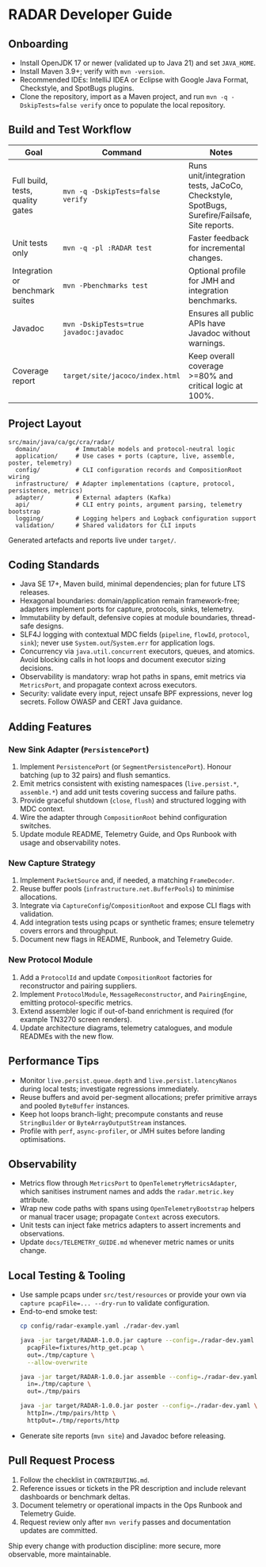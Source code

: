 # RADAR Developer Guide

## Onboarding
- Install OpenJDK 17 or newer (validated up to Java 21) and set `JAVA_HOME`.
- Install Maven 3.9+; verify with `mvn -version`.
- Recommended IDEs: IntelliJ IDEA or Eclipse with Google Java Format, Checkstyle, and SpotBugs plugins.
- Clone the repository, import as a Maven project, and run `mvn -q -DskipTests=false verify` once to populate the local repository.

## Build and Test Workflow
| Goal | Command | Notes |
| --- | --- | --- |
| Full build, tests, quality gates | `mvn -q -DskipTests=false verify` | Runs unit/integration tests, JaCoCo, Checkstyle, SpotBugs, Surefire/Failsafe, Site reports. |
| Unit tests only | `mvn -q -pl :RADAR test` | Faster feedback for incremental changes. |
| Integration or benchmark suites | `mvn -Pbenchmarks test` | Optional profile for JMH and integration benchmarks. |
| Javadoc | `mvn -DskipTests=true javadoc:javadoc` | Ensures all public APIs have Javadoc without warnings. |
| Coverage report | `target/site/jacoco/index.html` | Keep overall coverage >=80% and critical logic at 100%. |

## Project Layout
```
src/main/java/ca/gc/cra/radar/
  domain/          # Immutable models and protocol-neutral logic
  application/     # Use cases + ports (capture, live, assemble, poster, telemetry)
  config/          # CLI configuration records and CompositionRoot wiring
  infrastructure/  # Adapter implementations (capture, protocol, persistence, metrics)
  adapter/         # External adapters (Kafka)
  api/             # CLI entry points, argument parsing, telemetry bootstrap
  logging/         # Logging helpers and Logback configuration support
  validation/      # Shared validators for CLI inputs
```
Generated artefacts and reports live under `target/`.

## Coding Standards
- Java SE 17+, Maven build, minimal dependencies; plan for future LTS releases.
- Hexagonal boundaries: domain/application remain framework-free; adapters implement ports for capture, protocols, sinks, telemetry.
- Immutability by default, defensive copies at module boundaries, thread-safe designs.
- SLF4J logging with contextual MDC fields (`pipeline`, `flowId`, `protocol`, `sink`); never use `System.out`/`System.err` for application logs.
- Concurrency via `java.util.concurrent` executors, queues, and atomics. Avoid blocking calls in hot loops and document executor sizing decisions.
- Observability is mandatory: wrap hot paths in spans, emit metrics via `MetricsPort`, and propagate context across executors.
- Security: validate every input, reject unsafe BPF expressions, never log secrets. Follow OWASP and CERT Java guidance.

## Adding Features
### New Sink Adapter (`PersistencePort`)
1. Implement `PersistencePort` (or `SegmentPersistencePort`). Honour batching (up to 32 pairs) and flush semantics.
2. Emit metrics consistent with existing namespaces (`live.persist.*`, `assemble.*`) and add unit tests covering success and failure paths.
3. Provide graceful shutdown (`close`, `flush`) and structured logging with MDC context.
4. Wire the adapter through `CompositionRoot` behind configuration switches.
5. Update module README, Telemetry Guide, and Ops Runbook with usage and observability notes.

### New Capture Strategy
1. Implement `PacketSource` and, if needed, a matching `FrameDecoder`.
2. Reuse buffer pools (`infrastructure.net.BufferPools`) to minimise allocations.
3. Integrate via `CaptureConfig`/`CompositionRoot` and expose CLI flags with validation.
4. Add integration tests using pcaps or synthetic frames; ensure telemetry covers errors and throughput.
5. Document new flags in README, Runbook, and Telemetry Guide.

### New Protocol Module
1. Add a `ProtocolId` and update `CompositionRoot` factories for reconstructor and pairing suppliers.
2. Implement `ProtocolModule`, `MessageReconstructor`, and `PairingEngine`, emitting protocol-specific metrics.
3. Extend assembler logic if out-of-band enrichment is required (for example TN3270 screen renders).
4. Update architecture diagrams, telemetry catalogues, and module READMEs with the new flow.

## Performance Tips
- Monitor `live.persist.queue.depth` and `live.persist.latencyNanos` during local tests; investigate regressions immediately.
- Reuse buffers and avoid per-segment allocations; prefer primitive arrays and pooled `ByteBuffer` instances.
- Keep hot loops branch-light; precompute constants and reuse `StringBuilder` or `ByteArrayOutputStream` instances.
- Profile with `perf`, `async-profiler`, or JMH suites before landing optimisations.

## Observability
- Metrics flow through `MetricsPort` to `OpenTelemetryMetricsAdapter`, which sanitises instrument names and adds the `radar.metric.key` attribute.
- Wrap new code paths with spans using `OpenTelemetryBootstrap` helpers or manual tracer usage; propagate `Context` across executors.
- Unit tests can inject fake metrics adapters to assert increments and observations.
- Update `docs/TELEMETRY_GUIDE.md` whenever metric names or units change.

## Local Testing & Tooling
- Use sample pcaps under `src/test/resources` or provide your own via `capture pcapFile=... --dry-run` to validate configuration.
- End-to-end smoke test:
  ```bash
  cp config/radar-example.yaml ./radar-dev.yaml

  java -jar target/RADAR-1.0.0.jar capture --config=./radar-dev.yaml \
    pcapFile=fixtures/http_get.pcap \
    out=./tmp/capture \
    --allow-overwrite

  java -jar target/RADAR-1.0.0.jar assemble --config=./radar-dev.yaml \
    in=./tmp/capture \
    out=./tmp/pairs

  java -jar target/RADAR-1.0.0.jar poster --config=./radar-dev.yaml \
    httpIn=./tmp/pairs/http \
    httpOut=./tmp/reports/http
  ```
- Generate site reports (`mvn site`) and Javadoc before releasing.

## Pull Request Process
1. Follow the checklist in `CONTRIBUTING.md`.
2. Reference issues or tickets in the PR description and include relevant dashboards or benchmark deltas.
3. Document telemetry or operational impacts in the Ops Runbook and Telemetry Guide.
4. Request review only after `mvn verify` passes and documentation updates are committed.

Ship every change with production discipline: more secure, more observable, more maintainable.



